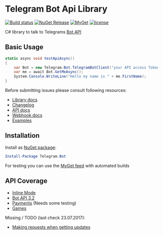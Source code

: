 # Telegram Bot Api Library

[![Build status](https://ci.appveyor.com/api/projects/status/x0vwuxdhe644sys0/branch/master?svg=true)](https://ci.appveyor.com/project/MrRoundRobin/telegram-bot/branch/master)
[![NuGet Release](https://img.shields.io/nuget/vpre/Telegram.Bot.svg?maxAge=3600)](https://www.nuget.org/packages/Telegram.Bot/)
[![MyGet](https://img.shields.io/myget/telegram-bot/v/Telegram.bot.svg?maxAge=3600)](https://www.myget.org/feed/telegram-bot/package/nuget/Telegram.Bot)
[![license](https://img.shields.io/github/license/TelegramBots/telegram.bot.svg?maxAge=2592000)](https://raw.githubusercontent.com/MrRoundRobin/telegram.bot/master/LICENSE.txt)

C# library to talk to Telegrams [Bot API](https://core.telegram.org/bots/api)

## Basic Usage

```C#
static async void testApiAsync()
{
    var Bot = new Telegram.Bot.TelegramBotClient("your API access Token");
    var me = await Bot.GetMeAsync();
    System.Console.WriteLine("Hello my name is " + me.FirstName);
}
```

Before submitting issues please consult following resources:

* [Library docs](https://telegrambots.github.io/telegram.bot/)
* [Changelog](https://github.com/TelegramBots/telegram.bot/blob/master/CHANGELOG.md)
* [API docs](https://core.telegram.org/bots/api)
* [Webhook docs](https://core.telegram.org/bots/webhooks)
* [Examples](https://github.com/TelegramBots/telegram.bot.examples)

## Installation

Install as [NuGet package](https://www.nuget.org/packages/Telegram.Bot/):

```powershell
Install-Package Telegram.Bot
```

For testing you can use the [MyGet feed](https://www.myget.org/gallery/telegram-bot) with automated builds

## API Coverage

* [Inline Mode](https://core.telegram.org/bots/inline)
* [Bot API 3.2](https://core.telegram.org/bots/api-changelog)
* [Payments](https://core.telegram.org/bots/payments) (Needs some testing)
* [Games](https://core.telegram.org/bots/games)

Missing / TODO (last check 23.07.2017):

* [Making requests when getting updates](https://core.telegram.org/bots/api#making-requests-when-getting-updates)
